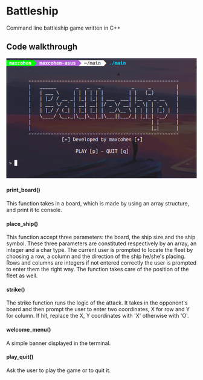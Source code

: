 # Battleship
Command line battleship game written in C++

## Code walkthrough

![image](img/game1.png)

#### print_board()
This function takes in a board, which is made by using an array structure, and print it to console.

#### place_ship()
This function accept three parameters: the board, the ship size and the ship symbol.
These three parameters are constituted respectively by an array, an integer and a char type.
The current user is prompted to locate the fleet by choosing a row, a column and the direction
of the ship he/she's placing. Rows and columns are integers if not entered correctly the user
is prompted to enter them the right way. The function takes care of the position of the fleet as well.

#### strike()
The strike function runs the logic of the attack. It takes in the opponent's board and then
prompt the user to enter two coordinates, X for row and Y for column. If hit, replace the 
X, Y coordinates with 'X' otherwise with 'O'.

#### welcome_menu()
A simple banner displayed in the terminal. 

#### play_quit()
Ask the user to play the game or to quit it.
